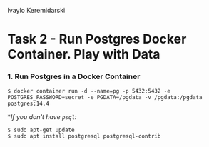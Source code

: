 Ivaylo Keremidarski
# Task 2 - Run Postgres Docker Container. Play with Data

### 1. Run Postgres in a Docker Container
```
$ docker container run -d --name=pg -p 5432:5432 -e POSTGRES_PASSWORD=secret -e PGDATA=/pgdata -v /pgdata:/pgdata postgres:14.4
```

**If you don't have `psql`:*
```
$ sudo apt-get update
$ sudo apt install postgresql postgresql-contrib 
```
